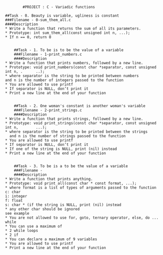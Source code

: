 			#PROJECT : C - Variadic functions

	##Task - 0. Beauty is variable, ugliness is constant
	###Filename - 0-sum_them_all.c
	####Description
	* Write a function that returns the sum of all its parameters.
	* Prototype: int sum_them_all(const unsigned int n, ...);
	* If n == 0, return 0


        ##Task - 1. To be is to be the value of a variable
        ###Filename - 1-print_numbers.c
        ####Description
	* Write a function that prints numbers, followed by a new line.
	* Prototype: void print_numbers(const char *separator, const unsigned int n, .		..);
	* where separator is the string to be printed between numbers
	and n is the number of integers passed to the function
	* You are allowed to use printf
	* If separator is NULL, don’t print it
	* Print a new line at the end of your function


        ##Task - 2. One woman's constant is another woman's variable
        ###Filename - 2-print_strings.c
        ####Description
	* Write a function that prints strings, followed by a new line.
	* Prototype: void print_strings(const char *separator, const unsigned int n, 		...);
	* where separator is the string to be printed between the strings
	  and n is the number of strings passed to the function
	* You are allowed to use printf
	* If separator is NULL, don’t print it
	* If one of the string is NULL, print (nil) instead
	* Print a new line at the end of your function


        ##Task - 3. To be is a to be the value of a variable
        ###Filename -
        ####Description
	* Write a function that prints anything.
	* Prototype: void print_all(const char * const format, ...);
	* where format is a list of types of arguments passed to the function
	c: char
	i: integer
	f: float
	s: char * (if the string is NULL, print (nil) instead
	* any other char should be ignored
	see example
	* You are not allowed to use for, goto, ternary operator, else, do ... while
	* You can use a maximum of
	* 2 while loops
	* 2 if
	* You can declare a maximum of 9 variables
	* You are allowed to use printf
	* Print a new line at the end of your function

